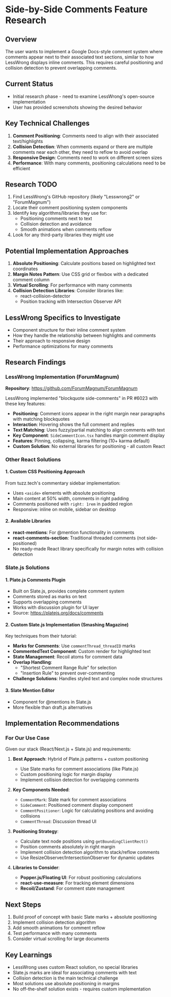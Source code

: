 # Side-by-Side Comments Feature Research

## Overview
The user wants to implement a Google Docs-style comment system where comments appear next to their associated text sections, similar to how LessWrong displays inline comments. This requires careful positioning and collision detection to prevent overlapping comments.

## Current Status
- Initial research phase - need to examine LessWrong's open-source implementation
- User has provided screenshots showing the desired behavior

## Key Technical Challenges
1. **Comment Positioning**: Comments need to align with their associated text/highlights
2. **Collision Detection**: When comments expand or there are multiple comments near each other, they need to reflow to avoid overlap
3. **Responsive Design**: Comments need to work on different screen sizes
4. **Performance**: With many comments, positioning calculations need to be efficient

## Research TODO
1. Find LessWrong's GitHub repository (likely "Lesswrong2" or "ForumMagnum")
2. Locate their comment positioning system components
3. Identify key algorithms/libraries they use for:
   - Positioning comments next to text
   - Collision detection and avoidance
   - Smooth animations when comments reflow
4. Look for any third-party libraries they might use

## Potential Implementation Approaches
1. **Absolute Positioning**: Calculate positions based on highlighted text coordinates
2. **Margin Notes Pattern**: Use CSS grid or flexbox with a dedicated comment column
3. **Virtual Scrolling**: For performance with many comments
4. **Collision Detection Libraries**: Consider libraries like:
   - react-collision-detector
   - Position tracking with Intersection Observer API

## LessWrong Specifics to Investigate
- Component structure for their inline comment system
- How they handle the relationship between highlights and comments
- Their approach to responsive design
- Performance optimizations for many comments

## Research Findings

### LessWrong Implementation (ForumMagnum)
**Repository**: https://github.com/ForumMagnum/ForumMagnum

LessWrong implemented "blockquote side-comments" in PR #6023 with these key features:
- **Positioning**: Comment icons appear in the right margin near paragraphs with matching blockquotes
- **Interaction**: Hovering shows the full comment and replies
- **Text Matching**: Uses fuzzy/partial matching to align comments with text
- **Key Component**: `SideCommentIcon.tsx` handles margin comment display
- **Features**: Pinning, collapsing, karma filtering (10+ karma default)
- **Custom Solution**: No external libraries for positioning - all custom React

### Other React Solutions

#### 1. **Custom CSS Positioning Approach**
From tuzz.tech's commentary sidebar implementation:
- Uses `<aside>` elements with absolute positioning
- Main content at 50% width, comments in right padding
- Comments positioned with `right: 1rem` in padded region
- Responsive: inline on mobile, sidebar on desktop

#### 2. **Available Libraries**
- **react-mentions**: For @mention functionality in comments
- **react-comments-section**: Traditional threaded comments (not side-positioned)
- No ready-made React library specifically for margin notes with collision detection

### Slate.js Solutions

#### 1. **Plate.js Comments Plugin**
- Built on Slate.js, provides complete comment system
- Comments stored as marks on text
- Supports overlapping comments
- Works with discussion plugin for UI layer
- Source: https://platejs.org/docs/comments

#### 2. **Custom Slate.js Implementation (Smashing Magazine)**
Key techniques from their tutorial:
- **Marks for Comments**: Use `commentThread_threadID` marks
- **CommentedText Component**: Custom render for highlighted text
- **State Management**: Recoil atoms for comment data
- **Overlap Handling**: 
  - "Shortest Comment Range Rule" for selection
  - "Insertion Rule" to prevent over-commenting
- **Challenge Solutions**: Handles styled text and complex node structures

#### 3. **Slate Mention Editor**
- Component for @mentions in Slate.js
- More flexible than draft.js alternatives

## Implementation Recommendations

### For Our Use Case

Given our stack (React/Next.js + Slate.js) and requirements:

1. **Best Approach**: Hybrid of Plate.js patterns + custom positioning
   - Use Slate marks for comment associations (like Plate.js)
   - Custom positioning logic for margin display
   - Implement collision detection for overlapping comments

2. **Key Components Needed**:
   - `CommentMark`: Slate mark for comment associations
   - `SideComment`: Positioned comment display component
   - `CommentPositioner`: Logic for calculating positions and avoiding collisions
   - `CommentThread`: Discussion thread UI

3. **Positioning Strategy**:
   - Calculate text node positions using `getBoundingClientRect()`
   - Position comments absolutely in right margin
   - Implement collision detection algorithm to stack/reflow comments
   - Use ResizeObserver/IntersectionObserver for dynamic updates

4. **Libraries to Consider**:
   - **Popper.js/Floating UI**: For robust positioning calculations
   - **react-use-measure**: For tracking element dimensions
   - **Recoil/Zustand**: For comment state management

## Next Steps
1. Build proof of concept with basic Slate marks + absolute positioning
2. Implement collision detection algorithm
3. Add smooth animations for comment reflow
4. Test performance with many comments
5. Consider virtual scrolling for large documents

## Key Learnings
- LessWrong uses custom React solution, no special libraries
- Slate.js marks are ideal for associating comments with text
- Collision detection is the main technical challenge
- Most solutions use absolute positioning in margins
- No off-the-shelf solution exists - requires custom implementation